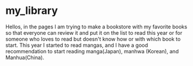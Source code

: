 # my_library
Hellos, in the pages I am trying to make a bookstore with my favorite books so that everyone can review it and put it on the list to read this year or for someone who loves to read but doesn't know how or with which book to start. This year I started to read mangas, and I have a good recommendation to start reading manga(Japan), manhwa (Korean), and Manhua(China).
